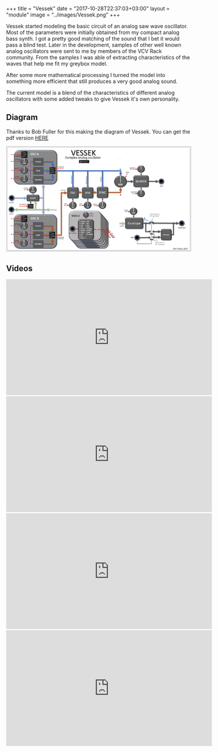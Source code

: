 +++
title = "Vessek"
date = "2017-10-28T22:37:03+03:00"
layout = "module"
image = "../images/Vessek.png"
+++

Vessek started modeling the basic circuit of an analog saw wave oscillator. Most of the parameters were initially obtained from my compact analog bass synth. I got a pretty good matching of the sound that I bet it would pass a blind test. Later in the development, samples of other well known analog oscillators were sent to me by members of the VCV Rack community. From the samples I was able of extracting characteristics of the waves that help me fit my greybox model.

After some more mathematical processing I turned the model into something more efficient that still produces a very good analog sound.

The current model is a blend of the characteristics of different analog oscillators with some added tweaks to give Vessek it's own personality.

## Diagram

Thanks to Bob Fuller for this making the diagram of Vessek. You can get the pdf version [HERE](/images/Vult-Vessek.pdf)

![Vessek](/images/Vessek-internals.png "Signal Flow Diagram")




## Videos

<iframe width="560" height="315" src="https://www.youtube.com/embed/GPf6u3PLKys" frameborder="0" allowfullscreen></iframe>

<iframe width="560" height="315" src="https://www.youtube.com/embed/FAXCNRXuP1w" frameborder="0" allowfullscreen></iframe>

<iframe width="560" height="315" src="https://www.youtube.com/embed/EvaDTWopD40" frameborder="0" allowfullscreen></iframe>

<iframe width="560" height="315" src="https://www.youtube.com/embed/qtY0TyNwIwQ" frameborder="0" allowfullscreen></iframe>






